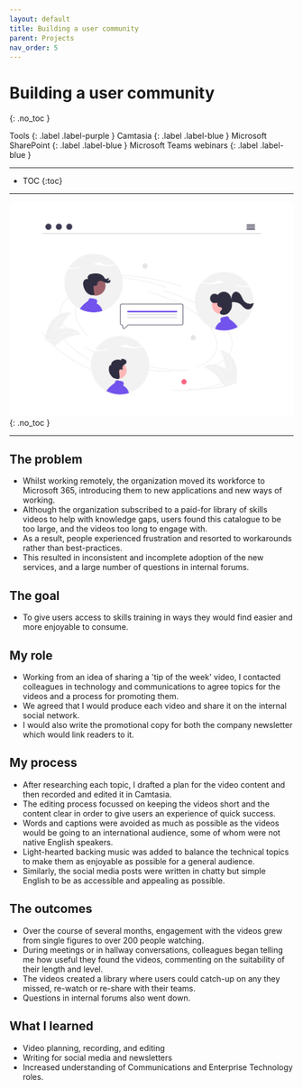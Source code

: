```yaml
---
layout: default
title: Building a user community
parent: Projects
nav_order: 5
---
```


# Building a user community
{: .no_toc }

Tools
{: .label .label-purple }
Camtasia
{: .label .label-blue }
Microsoft SharePoint
{: .label .label-blue }
Microsoft Teams webinars
{: .label .label-blue }

---

- TOC
{:toc}

---

![](/assets/images/undraw_Community.png)
{: .no_toc }

---

## The problem
- Whilst working remotely, the organization moved its workforce to Microsoft 365, introducing them to new applications and new ways of working. 
- Although the organization subscribed to a paid-for library of skills videos to help with knowledge gaps, users found this catalogue to be too large, and the videos too long to engage with. 
- As a result, people experienced frustration and resorted to workarounds rather than best-practices. 
- This resulted in inconsistent and incomplete adoption of the new services, and a large number of questions in internal forums.

## The goal
- To give users access to skills training in ways they would find easier and more enjoyable to consume.

## My role
- Working from an idea of sharing a 'tip of the week' video, I contacted colleagues in technology and communications to agree topics for the videos and a process for promoting them. 
- We agreed that I would produce each video and share it on the internal social network. 
- I would also write the promotional copy for both the company newsletter which would link readers to it.

## My process
- After researching each topic, I drafted a plan for the video content and then recorded and edited it in Camtasia. 
- The editing process focussed on keeping the videos short and the content clear in order to give users an experience of quick success. 
- Words and captions were avoided as much as possible as the videos would be going to an international audience, some of whom were not native English speakers. 
- Light-hearted backing music was added to balance the technical topics to make them as enjoyable as possible for a general audience.  
- Similarly, the social media posts were written in chatty but simple English to be as accessible and appealing as possible.

## The outcomes
- Over the course of several months, engagement with the videos grew from single figures to over 200 people watching.
- During meetings or in hallway conversations, colleagues began telling me how useful they found the videos, commenting on the suitability of their length and level. 
- The videos created a library where users could catch-up on any they missed, re-watch or re-share with their teams.
- Questions in internal forums also went down.

## What I learned
- Video planning, recording, and editing
- Writing for social media and newsletters
- Increased understanding of Communications and Enterprise Technology roles.